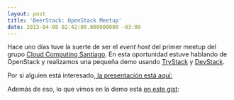 ```yaml
---
layout: post
title: 'BeerStack: OpenStack Meetup'
date: 2013-04-08 02:42:00.000000000 -03:00
---
```

Hace uno días tuve la suerte de ser el *event host* del primer meetup del grupo [Cloud Computing Santiago](http://www.meetup.com/Cloud-Computing-Santiago/events/106658702/). En esta oportunidad estuve hablando de OpenStack y realizamos una pequeña demo usando [TryStack](http://trystack.org) y [DevStack](http://devstack.org).

Por si alguien está interesado,[ la presentación está aquí:](https://speakerdeck.com/boris/beerstack-openstack)

Además de eso, lo que vimos en la demo está [en este gist](https://gist.github.com/boris/5248723):

<script src="https://gist.github.com/boris/5248723.js"></script>
